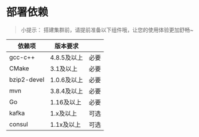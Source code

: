 # 部署依赖
> 小提示： 搭建集群前，请提前准备以下组件哦，让您的使用体验更加舒畅~

| 依赖项       | 版本要求      |       |
| ----------- | ----------- |-------|
| gcc-c++     | 4.8.5及以上  | 必要   |
| CMake       | 3.1及以上    | 必要   |
| bzip2-devel | 1.0.6及以上  | 必要   |
| mvn         | 3.8.4及以上  | 必要   |
| Go          | 1.16及以上   | 必要   |
| kafka       | 1.x及以上    | 可选   |
| consul      | 1.1x及以上   | 可选   |

